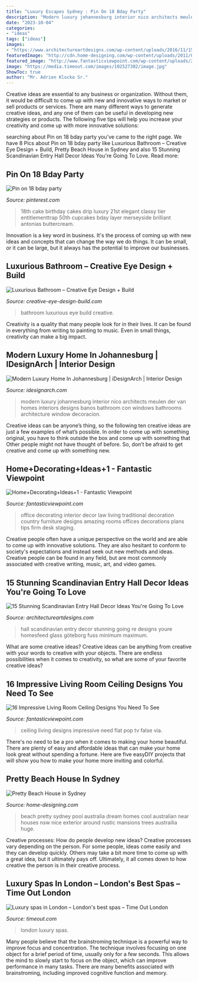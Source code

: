 ```yaml
---
title: "Luxury Escapes Sydney : Pin On 18 Bday Party"
description: "Modern luxury johannesburg interior nico architects meulen der van homes interiors designs banos bathroom con windows bathrooms architecture window decoracion"
date: "2023-10-04"
categories:
- "ideas"
tags: ["ideas"]
images:
- "https://www.architectureartdesigns.com/wp-content/uploads/2016/11/15-Stunning-Scandinavian-Entry-Hall-Decor-Ideas-Youre-Going-To-Love-5-630x945.jpg"
featuredImage: "http://cdn.home-designing.com/wp-content/uploads/2011/07/sydney-pool.jpg"
featured_image: "http://www.fantasticviewpoint.com/wp-content/uploads/2013/04/Home+Decorating+Ideas+1.jpg"
image: "https://media.timeout.com/images/102527302/image.jpg"
ShowToc: true
author: "Mr. Adrien Klocko Sr."
---
```



Creative ideas are essential to any business or organization. Without them, it would be difficult to come up with new and innovative ways to market or sell products or services. There are many different ways to generate creative ideas, and any one of them can be useful in developing new strategies or products. The following five tips will help you increase your creativity and come up with more innovative solutions: 

	

		
searching about Pin on 18 bday party you've came to the right page. We have 8 Pics about Pin on 18 bday party like Luxurious Bathroom – Creative Eye Design + Build, Pretty Beach House in Sydney and also 15 Stunning Scandinavian Entry Hall Decor Ideas You&#039;re Going To Love. Read more:
		
    
## Pin On 18 Bday Party

<img loading=lazy src="https://i.pinimg.com/736x/43/46/80/434680d91be5fe64fc9e4b420bc892f3.jpg" onerror="this.onerror=null;this.src='https://tse4.mm.bing.net/th?id=OIP.yi_K_K3E-TPj7Db5AA_s3AHaL3&amp;pid=15.1';" alt="Pin on 18 bday party">

_Source: pinterest.com_

>18th cake birthday cakes drip luxury 21st elegant classy tier entitlementtrap 50th cupcakes bday layer merseyside brilliant antonias buttercream. 

	

Innovation is a key word in business. It's the process of coming up with new ideas and concepts that can change the way we do things. It can be small, or it can be large, but it always has the potential to improve our businesses.

    
## Luxurious Bathroom – Creative Eye Design + Build

<img loading=lazy src="https://creative-eye-design-build.com/wordpress/wp-content/uploads/2012/02/istock-photo.jpg" onerror="this.onerror=null;this.src='https://tse4.mm.bing.net/th?id=OIP.gk9uDfWQa7aHMgM9AwiIHQHaFC&amp;pid=15.1';" alt="Luxurious Bathroom – Creative Eye Design + Build">

_Source: creative-eye-design-build.com_

>bathroom luxurious eye build creative. 

	

Creativity is a quality that many people look for in their lives. It can be found in everything from writing to painting to music. Even in small things, creativity can make a big impact.

    
## Modern Luxury Home In Johannesburg | IDesignArch | Interior Design

<img loading=lazy src="http://www.idesignarch.com/wp-content/uploads/Modern-Luxury-Home-Johannesburg_16.jpg" onerror="this.onerror=null;this.src='https://tse3.mm.bing.net/th?id=OIP.Bgb6wWkPi50MQa-lpNq_4QHaE8&amp;pid=15.1';" alt="Modern Luxury Home In Johannesburg | iDesignArch | Interior Design">

_Source: idesignarch.com_

>modern luxury johannesburg interior nico architects meulen der van homes interiors designs banos bathroom con windows bathrooms architecture window decoracion. 

	

Creative ideas can be anyone’s thing, so the following ten creative ideas are just a few examples of what’s possible. In order to come up with something original, you have to think outside the box and come up with something that Other people might not have thought of before. So, don’t be afraid to get creative and come up with something new.

    
## Home+Decorating+Ideas+1 - Fantastic Viewpoint

<img loading=lazy src="http://www.fantasticviewpoint.com/wp-content/uploads/2013/04/Home+Decorating+Ideas+1.jpg" onerror="this.onerror=null;this.src='https://tse3.mm.bing.net/th?id=OIP.IQKK1G6VTAHrXsbv9Q-2ngHaFu&amp;pid=15.1';" alt="Home+Decorating+Ideas+1 - Fantastic Viewpoint">

_Source: fantasticviewpoint.com_

>office decorating interior decor law living traditional decoration country furniture designs amazing rooms offices decorations plans tips firm desk staging. 

	

Creative people often have a unique perspective on the world and are able to come up with innovative solutions. They are also hesitant to conform to society's expectations and instead seek out new methods and ideas. Creative people can be found in any field, but are most commonly associated with creative writing, music, art, and video games.

    
## 15 Stunning Scandinavian Entry Hall Decor Ideas You&#039;re Going To Love

<img loading=lazy src="https://www.architectureartdesigns.com/wp-content/uploads/2016/11/15-Stunning-Scandinavian-Entry-Hall-Decor-Ideas-Youre-Going-To-Love-5-630x945.jpg" onerror="this.onerror=null;this.src='https://tse1.mm.bing.net/th?id=OIP.T_X1P9gX_UHPgV9tHfUxvQHaLH&amp;pid=15.1';" alt="15 Stunning Scandinavian Entry Hall Decor Ideas You&#039;re Going To Love">

_Source: architectureartdesigns.com_

>hall scandinavian entry decor stunning going re designs youre homesfeed glass göteborg fuss minimum maximum. 

	

What are some creative ideas?
Creative ideas can be anything from creative with your words to creative with your objects. There are endless possibilities when it comes to creativity, so what are some of your favorite creative ideas?

    
## 16 Impressive Living Room Ceiling Designs You Need To See

<img loading=lazy src="http://www.fantasticviewpoint.com/wp-content/uploads/2015/01/luxury-POP-false-ceiling-design-ideas-for-living-room-interior-with-flat-screen-TV-idea-634x475.jpg" onerror="this.onerror=null;this.src='https://tse2.mm.bing.net/th?id=OIP.IMA3dTb4XWAb7zYyvK-KBgHaFj&amp;pid=15.1';" alt="16 Impressive Living Room Ceiling Designs You Need To See">

_Source: fantasticviewpoint.com_

>ceiling living designs impressive need flat pop tv false via. 

	

There's no need to be a pro when it comes to making your home beautiful. There are plenty of easy and affordable ideas that can make your home look great without spending a fortune. Here are five easyDIY projects that will show you how to make your home more inviting and colorful.

    
## Pretty Beach House In Sydney

<img loading=lazy src="http://cdn.home-designing.com/wp-content/uploads/2011/07/sydney-pool.jpg" onerror="this.onerror=null;this.src='https://tse4.mm.bing.net/th?id=OIP.lhRkS7Smc0AeBdPzJsPS_QHaFA&amp;pid=15.1';" alt="Pretty Beach House in Sydney">

_Source: home-designing.com_

>beach pretty sydney pool australia dream homes cool australian near houses nsw nice exterior around rustic mansions trees austrailia huge. 

	

Creative processes: How do people develop new ideas?
Creative processes vary depending on the person. For some people, ideas come easily and they can develop quickly. Others may take a bit more time to come up with a great idea, but it ultimately pays off. Ultimately, it all comes down to how creative the person is in their creative process.

    
## Luxury Spas In London – London&#039;s Best Spas – Time Out London

<img loading=lazy src="https://media.timeout.com/images/102527302/image.jpg" onerror="this.onerror=null;this.src='https://tse2.mm.bing.net/th?id=OIP.VgXoW6knszMZwW9Gx6a9dwHaFj&amp;pid=15.1';" alt="Luxury spas in London – London&#039;s best spas – Time Out London">

_Source: timeout.com_

>london luxury spas. 

	

Many people believe that the brainstroming technique is a powerful way to improve focus and concentration. The technique involves focusing on one object for a brief period of time, usually only for a few seconds. This allows the mind to slowly start to focus on the object, which can improve performance in many tasks. There are many benefits associated with brainstroming, including improved cognitive function and memory.

